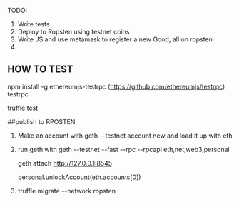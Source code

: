 TODO:

1. Write tests
2. Deploy to Ropsten using testnet coins
3. Write JS and use metamask to register a new Good, all on ropsten
4.



## HOW TO TEST

npm install -g ethereumjs-testrpc  (https://github.com/ethereumjs/testrpc)
testrpc

truffle test


##publish to RPOSTEN
1. Make an account with geth --testnet account new  and load it up with eth


2. run geth with
    geth --testnet --fast --rpc --rpcapi eth,net,web3,personal

    geth attach http://127.0.0.1:8545


    personal.unlockAccount(eth.accounts[0])

3. truffle migrate --network ropsten
